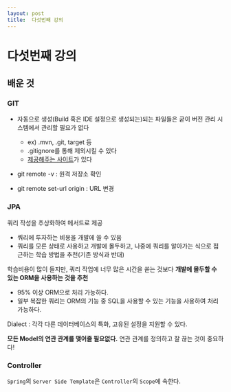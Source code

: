```yaml
---
layout: post
title:  다섯번째 강의
---
```


다섯번째 강의
===========

배운 것
-------

### GIT

-	자동으로 생성(Build 혹은 IDE 설정으로 생성되는)되는 파일들은 굳이 버전 관리 시스템에서 관리할 필요가 없다

	-	ex) .mvn, .git, target 등
	-	.gitignore를 통해 제외시킬 수 있다
	-	[제공해주는 사이트](gitignore.io)가 있다

-	git remote -v : 원격 저장소 확인

-	git remote set-url origin : URL 변경

### JPA

쿼리 작성을 추상화하여 메서드로 제공

-	쿼리에 투자하는 비용을 개발에 쓸 수 있음
-	쿼리를 모른 상태로 사용하고 개발에 몰두하고, 나중에 쿼리를 알아가는 식으로 접근하는 학습 방법을 추천(기존 방식과 반대)

학습비용이 많이 들지만, 쿼리 작업에 너무 많은 시간을 쏟는 것보다 **개발에 몰두할 수 있는 ORM을 사용하는 것을 추천**

-	95% 이상 ORM으로 처리 가능하다.
-	일부 복잡한 쿼리는 ORM의 기능 중 SQL을 사용할 수 있는 기능을 사용하여 처리 가능하다.

Dialect : 각각 다른 데이터베이스의 특화, 고유된 설정을 지원할 수 있다.

**모든 Model의 연관 관계를 맺어줄 필요없다.** 연관 관계를 정의하고 잘 끊는 것이 중요하다!

### Controller

`Spring`의 `Server Side Template`은 `Controller`의 `Scope`에 속한다.
